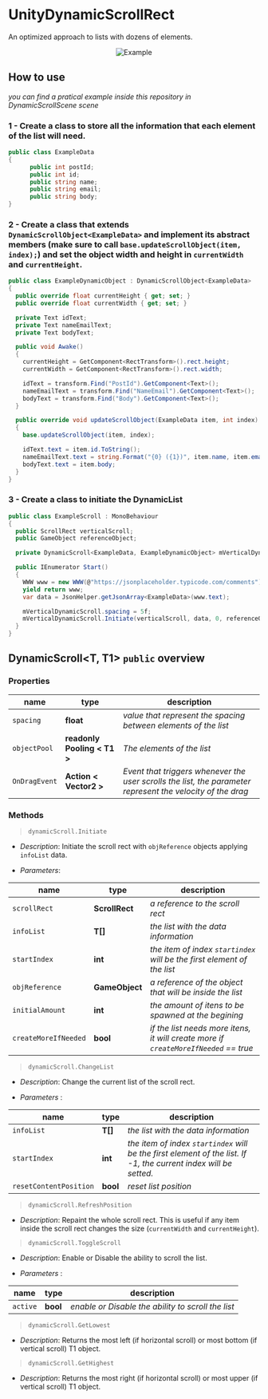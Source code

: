 # UnityDynamicScrollRect
An optimized approach to lists with dozens of elements.

<p align="center">
  <img src="https://github.com/Mukarillo/UnityDynamicScrollRect/blob/master/ReadmeAssets/dynamic_list_example.gif?raw=true" alt="Example"/>
</p>

## How to use
*you can find a pratical example inside this repository in DynamicScrollScene scene*

### 1 - Create a class to store all the information that each element of the list will need.
```c#
public class ExampleData
{
      public int postId;
      public int id;
      public string name;
      public string email;
      public string body;
}
```
### 2 - Create a class that extends `DynamicScrollObject<ExampleData>` and implement its abstract members (make sure to call `base.updateScrollObject(item, index);`) and set the object width and height in `currentWidth` and `currentHeight`.
```c#
public class ExampleDynamicObject : DynamicScrollObject<ExampleData>
{
  public override float currentHeight { get; set; }
  public override float currentWidth { get; set; }

  private Text idText;
  private Text nameEmailText;
  private Text bodyText;

  public void Awake()
  {
    currentHeight = GetComponent<RectTransform>().rect.height;
    currentWidth = GetComponent<RectTransform>().rect.width;

    idText = transform.Find("PostId").GetComponent<Text>();
    nameEmailText = transform.Find("NameEmail").GetComponent<Text>();
    bodyText = transform.Find("Body").GetComponent<Text>();         
  }

  public override void updateScrollObject(ExampleData item, int index)
  {
    base.updateScrollObject(item, index);

    idText.text = item.id.ToString();
    nameEmailText.text = string.Format("{0} ({1})", item.name, item.email);
    bodyText.text = item.body;
  }
}
```
### 3 - Create a class to initiate the DynamicList
```c#
public class ExampleScroll : MonoBehaviour
{
  public ScrollRect verticalScroll;
  public GameObject referenceObject;

  private DynamicScroll<ExampleData, ExampleDynamicObject> mVerticalDynamicScroll = new DynamicScroll<ExampleData, ExampleDynamicObject>();

  public IEnumerator Start()
  {
    WWW www = new WWW(@"https://jsonplaceholder.typicode.com/comments");
    yield return www;
    var data = JsonHelper.getJsonArray<ExampleData>(www.text);

    mVerticalDynamicScroll.spacing = 5f;
    mVerticalDynamicScroll.Initiate(verticalScroll, data, 0, referenceObject, 7);
  }      
}
```

## DynamicScroll<T, T1> `public` overview
### Properties
|name  |type  |description  |
|--|--|--|
|`spacing` |**float** |*value that represent the spacing between elements of the list*  |
|`objectPool` |**readonly Pooling < T1 >** |*The elements of the list*  |
|`OnDragEvent` |**Action < Vector2 >** |*Event that triggers whenever the user scrolls the list, the parameter represent the velocity of the drag*  |

### Methods

> `dynamicScroll.Initiate`
- *Description*: Initiate the scroll rect with `objReference` objects applying `infoList` data.

- *Parameters*:

|name  |type  |description  |
|--|--|--|
|`scrollRect` |**ScrollRect** |*a reference to the scroll rect*  |
|`infoList` |**T[]** |*the list with the data information*  |
|`startIndex` |**int** |*the item of index `startindex` will be the first element of the list*  |
|`objReference` |**GameObject** |*a reference of the object that will be inside the list*  |
|`initialAmount` |**int** |*the amount of itens to be spawned at the begining*  |
|`createMoreIfNeeded` |**bool** |*if the list needs more itens, it will create more if `createMoreIfNeeded` == true*  |


> `dynamicScroll.ChangeList`
- *Description*:
Change the current list of the scroll rect.

- *Parameters* :

|name  |type  |description  |
|--|--|--|
|`infoList` |**T[]** |*the list with the data information*  |
|`startIndex` |**int** |*the item of index `startindex` will be the first element of the list. If -1, the current index will be setted.*  |
|`resetContentPosition` |**bool** |*reset list position*  |


> `dynamicScroll.RefreshPosition`
- *Description*: Repaint the whole scroll rect. This is useful if any item inside the scroll rect changes the size (`currentWidth` and `currentHeight`).


> `dynamicScroll.ToggleScroll`
- *Description*: Enable or Disable the ability to scroll the list.

- *Parameters* :

|name  |type  |description  |
|--|--|--|
|`active` |**bool** |*enable or Disable the ability to scroll the list*  |


> `dynamicScroll.GetLowest`
- *Description*: Returns the most left (if horizontal scroll) or most bottom (if vertical scroll) T1 object.


> `dynamicScroll.GetHighest`
- *Description*: Returns the most right (if horizontal scroll) or most upper (if vertical scroll) T1 object.
